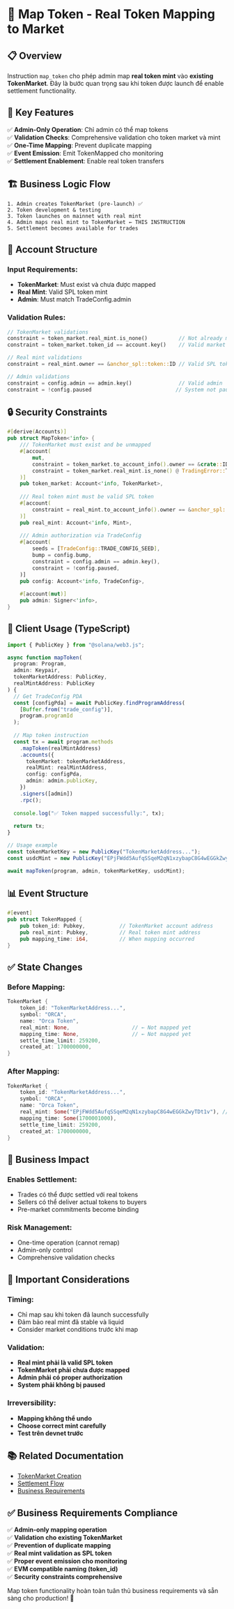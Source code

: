# 🔗 Map Token - Real Token Mapping to Market

## 📋 Overview

Instruction `map_token` cho phép admin map **real token mint** vào **existing TokenMarket**. Đây là bước quan trọng sau khi token được launch để enable settlement functionality.

## 🔧 Key Features

✅ **Admin-Only Operation**: Chỉ admin có thể map tokens  
✅ **Validation Checks**: Comprehensive validation cho token market và mint  
✅ **One-Time Mapping**: Prevent duplicate mapping  
✅ **Event Emission**: Emit TokenMapped cho monitoring  
✅ **Settlement Enablement**: Enable real token transfers  

## 🏗️ Business Logic Flow

```
1. Admin creates TokenMarket (pre-launch) ✅
2. Token development & testing
3. Token launches on mainnet with real mint
4. Admin maps real mint to TokenMarket ← THIS INSTRUCTION
5. Settlement becomes available for trades
```

## 📝 Account Structure

### **Input Requirements:**
- **TokenMarket**: Must exist và chưa được mapped
- **Real Mint**: Valid SPL token mint
- **Admin**: Must match TradeConfig.admin

### **Validation Rules:**
```rust
// TokenMarket validations
constraint = token_market.real_mint.is_none()          // Not already mapped
constraint = token_market.token_id == account.key()    // Valid market

// Real mint validations  
constraint = real_mint.owner == &anchor_spl::token::ID // Valid SPL token

// Admin validations
constraint = config.admin == admin.key()               // Valid admin
constraint = !config.paused                           // System not paused
```

## 🔒 Security Constraints

```rust
#[derive(Accounts)]
pub struct MapToken<'info> {
    /// TokenMarket must exist and be unmapped
    #[account(
        mut,
        constraint = token_market.to_account_info().owner == &crate::ID,
        constraint = token_market.real_mint.is_none() @ TradingError::TokenAlreadyMapped,
    )]
    pub token_market: Account<'info, TokenMarket>,
    
    /// Real token mint must be valid SPL token
    #[account(
        constraint = real_mint.to_account_info().owner == &anchor_spl::token::ID,
    )]
    pub real_mint: Account<'info, Mint>,
    
    /// Admin authorization via TradeConfig
    #[account(
        seeds = [TradeConfig::TRADE_CONFIG_SEED],
        bump = config.bump,
        constraint = config.admin == admin.key(),
        constraint = !config.paused,
    )]
    pub config: Account<'info, TradeConfig>,
    
    #[account(mut)]
    pub admin: Signer<'info>,
}
```

## 🚀 Client Usage (TypeScript)

```typescript
import { PublicKey } from "@solana/web3.js";

async function mapToken(
  program: Program,
  admin: Keypair,
  tokenMarketAddress: PublicKey,
  realMintAddress: PublicKey
) {
  // Get TradeConfig PDA
  const [configPda] = await PublicKey.findProgramAddress(
    [Buffer.from("trade_config")],
    program.programId
  );
  
  // Map token instruction
  const tx = await program.methods
    .mapToken(realMintAddress)
    .accounts({
      tokenMarket: tokenMarketAddress,
      realMint: realMintAddress,
      config: configPda,
      admin: admin.publicKey,
    })
    .signers([admin])
    .rpc();
    
  console.log("✅ Token mapped successfully:", tx);
  
  return tx;
}

// Usage example
const tokenMarketKey = new PublicKey("TokenMarketAddress...");
const usdcMint = new PublicKey("EPjFWdd5AufqSSqeM2qN1xzybapC8G4wEGGkZwyTDt1v");

await mapToken(program, admin, tokenMarketKey, usdcMint);
```

## 📊 Event Structure

```rust
#[event]
pub struct TokenMapped {
    pub token_id: Pubkey,           // TokenMarket account address
    pub real_mint: Pubkey,          // Real token mint address
    pub mapping_time: i64,          // When mapping occurred
}
```

## ✅ State Changes

### **Before Mapping:**
```rust
TokenMarket {
    token_id: "TokenMarketAddress...",
    symbol: "ORCA",
    name: "Orca Token",
    real_mint: None,                    // ← Not mapped yet
    mapping_time: None,                 // ← Not mapped yet
    settle_time_limit: 259200,
    created_at: 1700000000,
}
```

### **After Mapping:**
```rust
TokenMarket {
    token_id: "TokenMarketAddress...",
    symbol: "ORCA", 
    name: "Orca Token",
    real_mint: Some("EPjFWdd5AufqSSqeM2qN1xzybapC8G4wEGGkZwyTDt1v"), // ← Mapped!
    mapping_time: Some(1700001000),                                      // ← Timestamp!
    settle_time_limit: 259200,
    created_at: 1700000000,
}
```

## 🎯 Business Impact

### **Enables Settlement:**
- Trades có thể được settled với real tokens
- Sellers có thể deliver actual tokens to buyers
- Pre-market commitments become binding

### **Risk Management:**
- One-time operation (cannot remap)
- Admin-only control
- Comprehensive validation checks

## 🚨 Important Considerations

### **Timing:**
- Chỉ map sau khi token đã launch successfully
- Đảm bảo real mint đã stable và liquid
- Consider market conditions trước khi map

### **Validation:**
- **Real mint phải là valid SPL token**
- **TokenMarket phải chưa được mapped**  
- **Admin phải có proper authorization**
- **System phải không bị paused**

### **Irreversibility:**
- **Mapping không thể undo**
- **Choose correct mint carefully**
- **Test trên devnet trước**

## 📚 Related Documentation

- [TokenMarket Creation](./README_create_token_market.md)
- [Settlement Flow](./README_settle_trade.md)
- [Business Requirements](../SOLANA_BUSINESS_LOGIC_REQUIREMENTS.md)

## ✅ Business Requirements Compliance

✅ **Admin-only mapping operation**  
✅ **Validation cho existing TokenMarket**  
✅ **Prevention of duplicate mapping**  
✅ **Real mint validation as SPL token**  
✅ **Proper event emission cho monitoring**  
✅ **EVM compatible naming (token_id)**  
✅ **Security constraints comprehensive**  

Map token functionality hoàn toàn tuân thủ business requirements và sẵn sàng cho production! 🎉 